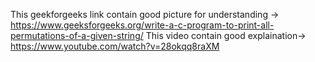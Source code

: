 This geekforgeeks link contain good picture for understanding -> https://www.geeksforgeeks.org/write-a-c-program-to-print-all-permutations-of-a-given-string/
This video contain good explaination-> https://www.youtube.com/watch?v=28okqq8raXM
